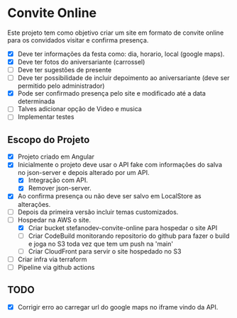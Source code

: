 # Convite Online

Este projeto tem como objetivo criar um site em formato de convite online para os convidados visitar e confirma presença.

- [x] Deve ter informações da festa como: dia, horario, local (google maps).
- [x] Deve ter fotos do aniversariante (carrossel)
- [ ] Deve ter sugestões de presente
- [ ] Deve ter possibilidade de incluir depoimento ao aniversariante (deve ser permitido pelo administrador)
- [x] Pode ser confirmado presença pelo site e modificado até a data determinada
- [ ] Talves adicionar opção de Video e musica
- [ ] Implementar testes

## Escopo do Projeto

- [x] Projeto criado em Angular
- [x] Inicialmente o projeto deve usar o API fake com informações do salva no json-server e depois alterado por um API.
    - [x] Integração com API.
    - [x] Remover json-server.
- [x] Ao confirma presença ou não deve ser salvo em LocalStore as alterações.
- [ ] Depois da primeira versão incluir temas customizados.
- [ ] Hospedar na AWS o site.
    - [x] Criar bucket stefanodev-convite-online para hospedar o site API
    - [ ] Criar CodeBuild monitorando repositorio do github para fazer o build e joga no S3 toda vez que tem um push na 'main'
    - [ ] Criar CloudFront para servir o site hospedado no S3
- [ ] Criar infra via terraform
- [ ] Pipeline via github actions
## TODO
- [x] Corrigir erro ao carregar url do google maps no iframe vindo da API.
